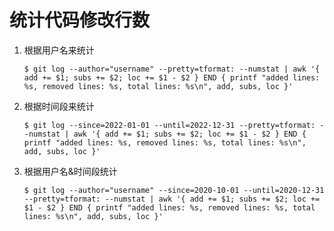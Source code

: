 # 统计代码修改行数

1. 根据用户名来统计

   ```shell
   $ git log --author="username" --pretty=tformat: --numstat | awk '{ add += $1; subs += $2; loc += $1 - $2 } END { printf "added lines: %s, removed lines: %s, total lines: %s\n", add, subs, loc }' 
   ```

2. 根据时间段来统计

   ```shell
   $ git log --since=2022-01-01 --until=2022-12-31 --pretty=tformat: --numstat | awk '{ add += $1; subs += $2; loc += $1 - $2 } END { printf "added lines: %s, removed lines: %s, total lines: %s\n", add, subs, loc }' 
   ```

3. 根据用户名&时间段统计

   ```shell
   $ git log --author="username" --since=2020-10-01 --until=2020-12-31 --pretty=tformat: --numstat | awk '{ add += $1; subs += $2; loc += $1 - $2 } END { printf "added lines: %s, removed lines: %s, total lines: %s\n", add, subs, loc }' 
   ```

   

